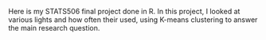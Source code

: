 Here is my STATS506 final project done in R. In this project, I looked at various lights and how often their used, using K-means clustering to answer the main research question. 
